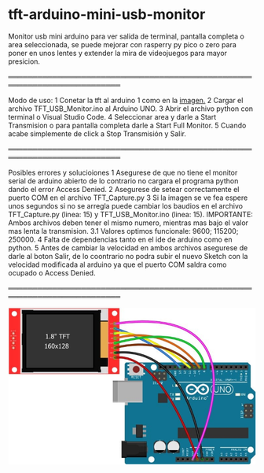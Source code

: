# tft-arduino-mini-usb-monitor
Monitor usb mini arduino para ver salida de terminal, pantalla completa o area seleccionada, se puede mejorar con rasperry py pico o zero para poner en unos lentes y extender la mira de videojuegos para mayor presicion.

═════════════════════════════════════════════════════════════════════════

Modo de uso:  1 Conetar la tft al arduino 1 como en la [imagen.](images/conexion_tft.jpg)
              2 Cargar el archivo TFT_USB_Monitor.ino al Arduino UNO.
              3 Abrir el archivo python con terminal o Visual Studio Code.
              4 Seleccionar area y darle a Start Transmision o para pantalla completa darle a Start Full Monitor.
              5 Cuando acabe simplemente de click a Stop Transmisión y Salir.

═════════════════════════════════════════════════════════════════════════

Posibles errores y solucioiones
              1 Asegurese de que no tiene el monitor serial de arduino abierto de lo contrario no cargara el programa python dando el error Access Denied.
              2 Asegurese de setear correctamente el puerto COM en el archivo TFT_Capture.py
              3 Si la imagen se ve fea espere unos segundos si no se arregla puede cambiar los baudios en el archivo TFT_Capture.py (linea: 15) y TFT_USB_Monitor.ino (linea: 15).
                IMPORTANTE: Ambos archivos deben tener el mismo numero, mientras mas bajo el valor mas lenta la transmision.
              3.1 Valores optimos funcionale: 9600; 115200; 250000.
              4 Falta de dependencias tanto en el ide de arduino como en python.
              5 Antes de cambiar la velocidad en ambos archivos asegurese de darle al boton Salir, de lo coontrario no podra subir el nuevo Sketch con la velocidad modificada al arduino
                ya  que el puerto COM saldra como ocupado o Access Denied.

═════════════════════════════════════════════════════════════════════════

![Conexión Arduino y TFT](images/conexion_tft.jpg)

